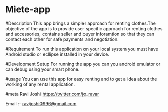 # Miete-app

#Description
This app brings a simpler approach for renting clothes.The objective of the app is to provide user specific approach for renting clothes and accessories,
contains seller and buyer inforamtion so that they can contact each other for safe payments and negotiation. 


#Requirement 
To run this application on your local system you must have
Android studio or ecllipse installed in your device.

#Development Setup
For running the app you can you android emulator or can debug using your smart phone.

#usage
You can use this app for easy renting and to get a idea about the working of any rental application. 

#meta
Ravi Joshi
https://twitter.com/jo_ravar


Email :- ravijoshi0996@gmail.com


